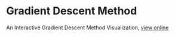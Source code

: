 # Gradient Descent Method

An Interactive Gradient Descent Method Visualization, [view online](https://elc.github.io/gradient-descent-method/)
